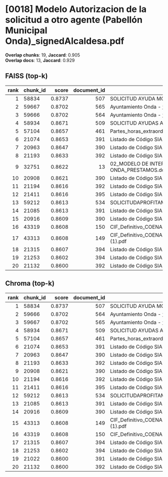 # [0018] Modelo Autorizacion de la solicitud a otro agente (Pabellón Municipal Onda)_signedAlcaldesa.pdf

**Overlap chunks**: 19, **Jaccard**: 0.905  
**Overlap docs**: 13, **Jaccard**: 0.929

## FAISS (top-k)
rank | chunk_id | score | document_id | title
---:|---|---:|---:|---
1 | 58834 | 0.8737 | 507 | SOLICITUD AYUDA MONOPARENTALES.pdf
2 | 59667 | 0.8702 | 565 | Ayuntamiento Onda - www.onda.es
3 | 59666 | 0.8702 | 564 | Ayuntamiento Onda - www.onda.es
4 | 58934 | 0.8671 | 509 | SOLICITUD AYUDAS AFPE.pdf
5 | 57104 | 0.8657 | 461 | Partes_horas_extraordinarias_febrero_caruncho.pdf
6 | 21074 | 0.8653 | 391 | Listado de Código SIA 20250423_1830.csv
7 | 20963 | 0.8647 | 390 | Listado de Código SIA 20250318_1204.csv
8 | 21193 | 0.8633 | 392 | Listado de Código SIA 20250424_1901.csv
9 | 32751 | 0.8622 | 13 | 02_MODELO DE INTERVENCION LOCAL ONDA_PRESTAMOS.docx
10 | 20908 | 0.8621 | 390 | Listado de Código SIA 20250318_1204.csv
11 | 21194 | 0.8616 | 392 | Listado de Código SIA 20250424_1901.csv
12 | 21411 | 0.8616 | 395 | Listado de Código SIA 20250526_1735.csv
13 | 59212 | 0.8613 | 534 | SOLICITUDAPROFITAMENTTERRASSA2025.pdf
14 | 21085 | 0.8613 | 391 | Listado de Código SIA 20250423_1830.csv
15 | 20916 | 0.8609 | 390 | Listado de Código SIA 20250318_1204.csv
16 | 43319 | 0.8608 | 150 | CIF_Definitivo_COENABLE_CONSULTING.pdf.pdf
17 | 43313 | 0.8608 | 149 | CIF_Definitivo_COENABLE_CONSULTING.pdf (1).pdf
18 | 21315 | 0.8607 | 394 | Listado de Código SIA 20250508_0943.csv
19 | 21253 | 0.8602 | 394 | Listado de Código SIA 20250508_0943.csv
20 | 21132 | 0.8600 | 392 | Listado de Código SIA 20250424_1901.csv

## Chroma (top-k)
rank | chunk_id | score | document_id | title
---:|---|---:|---:|---
1 | 58834 | 0.8737 | 507 | SOLICITUD AYUDA MONOPARENTALES.pdf
2 | 59666 | 0.8702 | 564 | Ayuntamiento Onda - www.onda.es
3 | 59667 | 0.8702 | 565 | Ayuntamiento Onda - www.onda.es
4 | 58934 | 0.8671 | 509 | SOLICITUD AYUDAS AFPE.pdf
5 | 57104 | 0.8657 | 461 | Partes_horas_extraordinarias_febrero_caruncho.pdf
6 | 21074 | 0.8653 | 391 | Listado de Código SIA 20250423_1830.csv
7 | 20963 | 0.8647 | 390 | Listado de Código SIA 20250318_1204.csv
8 | 21193 | 0.8633 | 392 | Listado de Código SIA 20250424_1901.csv
9 | 20908 | 0.8621 | 390 | Listado de Código SIA 20250318_1204.csv
10 | 21194 | 0.8616 | 392 | Listado de Código SIA 20250424_1901.csv
11 | 21411 | 0.8616 | 395 | Listado de Código SIA 20250526_1735.csv
12 | 59212 | 0.8613 | 534 | SOLICITUDAPROFITAMENTTERRASSA2025.pdf
13 | 21085 | 0.8613 | 391 | Listado de Código SIA 20250423_1830.csv
14 | 20916 | 0.8609 | 390 | Listado de Código SIA 20250318_1204.csv
15 | 43313 | 0.8608 | 149 | CIF_Definitivo_COENABLE_CONSULTING.pdf (1).pdf
16 | 43319 | 0.8608 | 150 | CIF_Definitivo_COENABLE_CONSULTING.pdf.pdf
17 | 21315 | 0.8607 | 394 | Listado de Código SIA 20250508_0943.csv
18 | 21253 | 0.8602 | 394 | Listado de Código SIA 20250508_0943.csv
19 | 21022 | 0.8600 | 391 | Listado de Código SIA 20250423_1830.csv
20 | 21132 | 0.8600 | 392 | Listado de Código SIA 20250424_1901.csv
